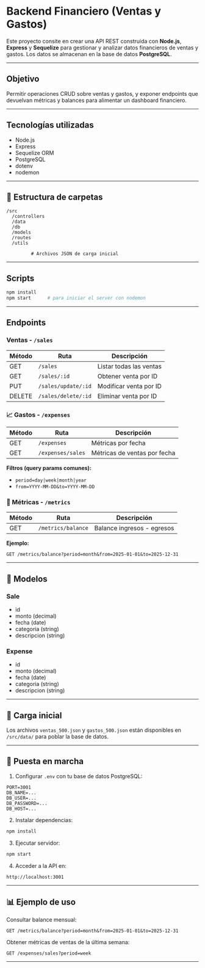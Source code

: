 # Backend Financiero (Ventas y Gastos)

Este proyecto consite en crear una API REST construida con **Node.js**, **Express** y **Sequelize** para gestionar y analizar datos financieros de ventas y gastos. Los datos se almacenan en la base de datos **PostgreSQL**.

---

## Objetivo

Permitir operaciones CRUD sobre ventas y gastos, y exponer endpoints que devuelvan métricas y balances para alimentar un dashboard financiero.

---

## Tecnologías utilizadas

* Node.js
* Express
* Sequelize ORM
* PostgreSQL
* dotenv
* nodemon

---

## 📁 Estructura de carpetas

```
/src
  /controllers
  /data
  /db
  /models
  /routes
  /utils

         # Archivos JSON de carga inicial
```

---

##  Scripts

```bash
npm install
npm start      # para iniciar el server con nodemon
```

---

## Endpoints

### Ventas - `/sales`

| Método | Ruta                | Descripción             |
| ------ | ------------------- | ----------------------- |
| GET    | `/sales`            | Listar todas las ventas |
| GET    | `/sales/:id`        | Obtener venta por ID    |
| PUT    | `/sales/update/:id` | Modificar venta por ID  |
| DELETE | `/sales/delete/:id` | Eliminar venta por ID   |

### 📈 Gastos - `/expenses`

| Método | Ruta              | Descripción                  |
| ------ | ----------------- | ---------------------------- |
| GET    | `/expenses`       | Métricas por fecha           |
| GET    | `/expenses/sales` | Métricas de ventas por fecha |

**Filtros (query params comunes):**

* `period=day|week|month|year`
* `from=YYYY-MM-DD&to=YYYY-MM-DD`

### 📆 Métricas - `/metrics`

| Método | Ruta               | Descripción                |
| ------ | ------------------ | -------------------------- |
| GET    | `/metrics/balance` | Balance ingresos - egresos |

**Ejemplo:**

```
GET /metrics/balance?period=month&from=2025-01-01&to=2025-12-31
```

---

## 📆 Modelos

### Sale

* id
* monto (decimal)
* fecha (date)
* categoria (string)
* descripcion (string)

### Expense

* id
* monto (decimal)
* fecha (date)
* categoria (string)
* descripcion (string)

---

## 📅 Carga inicial

Los archivos `ventas_500.json` y `gastos_500.json` están disponibles en `/src/data/` para poblar la base de datos.

---

## 🚀 Puesta en marcha

1. Configurar `.env` con tu base de datos PostgreSQL:

```env
PORT=3001
DB_NAME=...
DB_USER=...
DB_PASSWORD=...
DB_HOST=...
```

2. Instalar dependencias:

```bash
npm install
```

3. Ejecutar servidor:

```bash
npm start
```

4. Acceder a la API en:

```
http://localhost:3001
```

---

## 📊 Ejemplo de uso

Consultar balance mensual:

```
GET /metrics/balance?period=month&from=2025-01-01&to=2025-12-31
```

Obtener métricas de ventas de la última semana:

```
GET /expenses/sales?period=week
```

---
